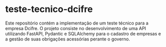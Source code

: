 # teste-tecnico-dcifre
Este repositório contém a implementação de um teste técnico para a empresa Dcifre. O projeto consiste no desenvolvimento de uma API utilizando FastAPI, Pydantic e SQLAlchemy para o cadastro de empresas e a gestão de suas obrigações acessórias perante o governo.
